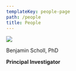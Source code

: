 ```yaml
---
templateKey: people-page
path: /people
title: People
---
```

<!--StartFragment-->

![](/img/image003.jpg)

Benjamin Scholl, PhD

**Principal Investigator**

<!--EndFragment-->